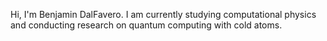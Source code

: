 Hi, I'm Benjamin DalFavero. I am currently studying computational physics and conducting research on quantum computing with cold atoms.
